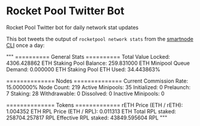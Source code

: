 # Rocket Pool Twitter Bot

Rocket Pool Twitter bot for daily network stat updates

This bot tweets the output of `rocketpool network stats` from the
[smartnode CLI](https://github.com/rocket-pool/smartnode) once a day:

"""
========== General Stats ==========
Total Value Locked:      4306.428862 ETH
Staking Pool Balance:    259.831000 ETH
Minipool Queue Demand:   0.000000 ETH
Staking Pool ETH Used:   34.443863%

============== Nodes ==============
Current Commission Rate: 15.000000%
Node Count:              219
Active Minipools:        35
    Initialized:         0
    Prelaunch:           7
    Staking:             28
    Withdrawable:        0
    Dissolved:           0
Inactive Minipools:      0

============== Tokens =============
rETH Price (ETH / rETH): 1.004352 ETH
RPL Price (ETH / RPL):   0.011313 ETH
Total RPL staked:        258704.257817 RPL
Effective RPL staked:    43849.595604 RPL
"""
